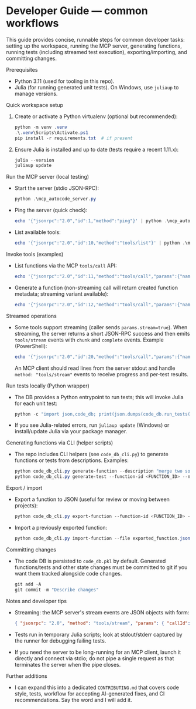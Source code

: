 # Developer Guide — common workflows

This guide provides concise, runnable steps for common developer tasks: setting up the workspace, running the MCP server, generating functions, running tests (including streamed test execution), exporting/importing, and committing changes.

Prerequisites

- Python 3.11 (used for tooling in this repo).
- Julia (for running generated unit tests). On Windows, use `juliaup` to manage versions.

Quick workspace setup

1. Create or activate a Python virtualenv (optional but recommended):

   ```powershell
   python -m venv .venv
   .\.venv\Scripts\Activate.ps1
   pip install -r requirements.txt  # if present
   ```

2. Ensure Julia is installed and up to date (tests require a recent 1.11.x):

   ```powershell
   julia --version
   juliaup update
   ```

Run the MCP server (local testing)

- Start the server (stdio JSON-RPC):

  ```powershell
  python .\mcp_autocode_server.py
  ```

- Ping the server (quick check):

  ```powershell
  echo '{"jsonrpc":"2.0","id":1,"method":"ping"}' | python .\mcp_autocode_server.py
  ```

- List available tools:

  ```powershell
  echo '{"jsonrpc":"2.0","id":10,"method":"tools/list"}' | python .\mcp_autocode_server.py
  ```

Invoke tools (examples)

- List functions via the MCP `tools/call` API:

  ```powershell
  echo '{"jsonrpc":"2.0","id":11,"method":"tools/call","params":{"name":"list_functions","arguments":{}}}' | python .\mcp_autocode_server.py
  ```

- Generate a function (non-streaming call will return created function metadata; streaming variant available):

  ```powershell
  echo '{"jsonrpc":"2.0","id":12,"method":"tools/call","params":{"name":"generate_function","arguments":{"description":"Merge two sorted arrays into a single sorted array","module":"array_utils"}}}' | python .\mcp_autocode_server.py
  ```

Streamed operations

- Some tools support streaming (caller sends `params.stream=true`). When streaming, the server returns a short JSON-RPC success and then emits `tools/stream` events with `chunk` and `complete` events. Example (PowerShell):

  ```powershell
  echo '{"jsonrpc":"2.0","id":20,"method":"tools/call","params":{"name":"run_tests","arguments":{},"stream":true}}' | python .\mcp_autocode_server.py
  ```

  An MCP client should read lines from the server stdout and handle `method: "tools/stream"` events to receive progress and per-test results.

Run tests locally (Python wrapper)

- The DB provides a Python entrypoint to run tests; this will invoke Julia for each unit test:

  ```powershell
  python -c "import json,code_db; print(json.dumps(code_db.run_tests(), ensure_ascii=False))"
  ```

- If you see Julia-related errors, run `juliaup update` (Windows) or install/update Julia via your package manager.

Generating functions via CLI (helper scripts)

- The repo includes CLI helpers (see `code_db_cli.py`) to generate functions or tests from descriptions. Examples:

  ```powershell
  python code_db_cli.py generate-function --description "merge two sorted arrays into a single sorted array" --module "array_utils"
  python code_db_cli.py generate-test --function-id <FUNCTION_ID> --name "basic" --description "simple smoke test"
  ```

Export / import

- Export a function to JSON (useful for review or moving between projects):

  ```powershell
  python code_db_cli.py export-function --function-id <FUNCTION_ID> --file exported_function.json
  ```

- Import a previously exported function:

  ```powershell
  python code_db_cli.py import-function --file exported_function.json
  ```

Committing changes

- The code DB is persisted to `code_db.pkl` by default. Generated functions/tests and other state changes must be committed to git if you want them tracked alongside code changes.

  ```powershell
  git add -A
  git commit -m "Describe changes"
  ```

Notes and developer tips

- Streaming: the MCP server's stream events are JSON objects with form:

  ```json
  { "jsonrpc": "2.0", "method": "tools/stream", "params": { "callId": <id>, "event": "chunk"|"complete"|"error", "data": {...} } }
  ```

- Tests run in temporary Julia scripts; look at stdout/stderr captured by the runner for debugging failing tests.
- If you need the server to be long-running for an MCP client, launch it directly and connect via stdio; do not pipe a single request as that terminates the server when the pipe closes.

Further additions

- I can expand this into a dedicated `CONTRIBUTING.md` that covers code style, tests, workflow for accepting AI-generated fixes, and CI recommendations. Say the word and I will add it.
